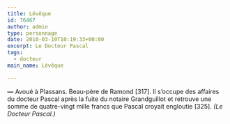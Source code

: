 ```yaml
---
title: Lévêque
id: 76467
author: admin
type: personnage
date: 2010-03-10T10:19:33+00:00
excerpt: Le Docteur Pascal
tags:
  - docteur
main_name: Lévêque

---
```

**—** Avoué à Plassans. Beau-père de Ramond [317]. Il s&rsquo;occupe des affaires du docteur Pascal après la fuite du notaire Grandguillot et retrouve une somme de quatre-vingt mille francs que Pascal croyait engloutie [325]. _(Le Docteur Pascal.)_